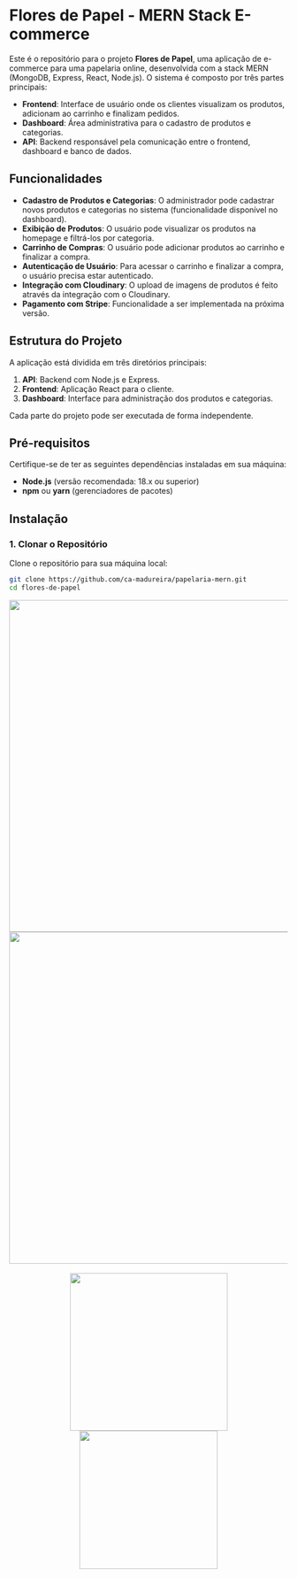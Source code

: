 # Flores de Papel - MERN Stack E-commerce

Este é o repositório para o projeto **Flores de Papel**, uma aplicação de e-commerce para uma papelaria online, desenvolvida com a stack MERN (MongoDB, Express, React, Node.js). O sistema é composto por três partes principais:

- **Frontend**: Interface de usuário onde os clientes visualizam os produtos, adicionam ao carrinho e finalizam pedidos.
- **Dashboard**: Área administrativa para o cadastro de produtos e categorias.
- **API**: Backend responsável pela comunicação entre o frontend, dashboard e banco de dados.

## Funcionalidades

- **Cadastro de Produtos e Categorias**: O administrador pode cadastrar novos produtos e categorias no sistema (funcionalidade disponível no dashboard).
- **Exibição de Produtos**: O usuário pode visualizar os produtos na homepage e filtrá-los por categoria.
- **Carrinho de Compras**: O usuário pode adicionar produtos ao carrinho e finalizar a compra.
- **Autenticação de Usuário**: Para acessar o carrinho e finalizar a compra, o usuário precisa estar autenticado.
- **Integração com Cloudinary**: O upload de imagens de produtos é feito através da integração com o Cloudinary.
- **Pagamento com Stripe**: Funcionalidade a ser implementada na próxima versão.

## Estrutura do Projeto

A aplicação está dividida em três diretórios principais:

1. **API**: Backend com Node.js e Express.
2. **Frontend**: Aplicação React para o cliente.
3. **Dashboard**: Interface para administração dos produtos e categorias.

Cada parte do projeto pode ser executada de forma independente.

## Pré-requisitos

Certifique-se de ter as seguintes dependências instaladas em sua máquina:

- **Node.js** (versão recomendada: 18.x ou superior)
- **npm** ou **yarn** (gerenciadores de pacotes)

## Instalação

### 1. Clonar o Repositório

Clone o repositório para sua máquina local:

```bash
git clone https://github.com/ca-madureira/papelaria-mern.git
cd flores-de-papel

```
<div align="center">
  <img src="https://github.com/user-attachments/assets/c8e0bab5-61fd-4b3d-821d-258a58c84aa3" width="600" />
  <img src="https://github.com/user-attachments/assets/d658ae26-f030-4997-aaa4-7f3e21416c96" width="600" />
</div>

<br/>

<div align="center">
  <img src="https://github.com/user-attachments/assets/f75d016f-e614-4a99-9ff5-31628d67c8de" width="285"/>
  <img src="https://github.com/user-attachments/assets/df4ccc70-da28-46c8-85c8-75d5fede5448" width="250"/>
</div>






